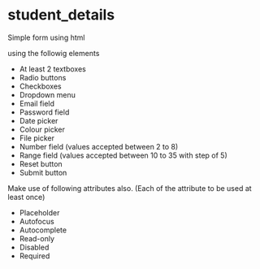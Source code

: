 # student_details
Simple form using html

using the followig elements

- At least 2 textboxes
- Radio buttons
- Checkboxes
- Dropdown menu
- Email field
- Password field
- Date picker
- Colour picker
- File picker
- Number field (values accepted between 2 to 8)
- Range field (values accepted between 10 to 35 with step of 5)
- Reset button
- Submit button

Make use of following attributes also. (Each of the attribute to be used at least once)
- Placeholder
- Autofocus
- Autocomplete
- Read-only
- Disabled
- Required
